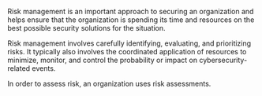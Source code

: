 Risk management is an important approach to securing an organization and helps ensure that the organization is spending its time and resources on the best possible security solutions for the situation.

Risk management involves carefully identifying, evaluating, and prioritizing risks. It typically also involves the coordinated application of resources to minimize, monitor, and control the probability or impact on cybersecurity-related events.

In order to assess risk, an organization uses risk assessments.